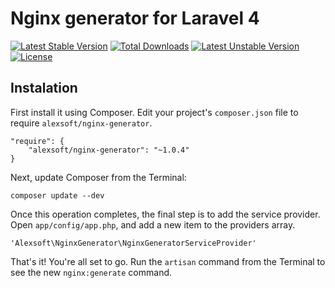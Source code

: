 # Nginx generator for Laravel 4
[![Latest Stable Version](https://poser.pugx.org/alexsoft/nginx-generator/v/stable.svg)](https://packagist.org/packages/alexsoft/nginx-generator) [![Total Downloads](https://poser.pugx.org/alexsoft/nginx-generator/downloads.svg)](https://packagist.org/packages/alexsoft/nginx-generator) [![Latest Unstable Version](https://poser.pugx.org/alexsoft/nginx-generator/v/unstable.svg)](https://packagist.org/packages/alexsoft/nginx-generator) [![License](https://poser.pugx.org/alexsoft/nginx-generator/license.svg)](https://packagist.org/packages/alexsoft/nginx-generator)

## Instalation
First install it using Composer. Edit your project's `composer.json` file to require `alexsoft/nginx-generator`.

    "require": {
        "alexsoft/nginx-generator": "~1.0.4"
    }

Next, update Composer from the Terminal:

    composer update --dev

Once this operation completes, the final step is to add the service provider. Open `app/config/app.php`, and add a new item to the providers array.

    'Alexsoft\NginxGenerator\NginxGeneratorServiceProvider'

That's it! You're all set to go. Run the `artisan` command from the Terminal to see the new `nginx:generate` command.
